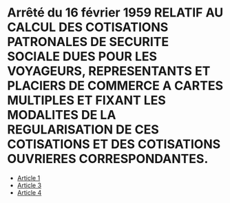 # Arrêté du 16 février 1959 RELATIF AU CALCUL DES COTISATIONS PATRONALES DE SECURITE SOCIALE DUES POUR LES VOYAGEURS, REPRESENTANTS ET PLACIERS DE COMMERCE A CARTES MULTIPLES ET FIXANT LES MODALITES DE LA REGULARISATION DE CES COTISATIONS ET DES COTISATIONS OUVRIERES CORRESPONDANTES.

- [Article 1](article-1.md)
- [Article 3](article-3.md)
- [Article 4](article-4.md)

